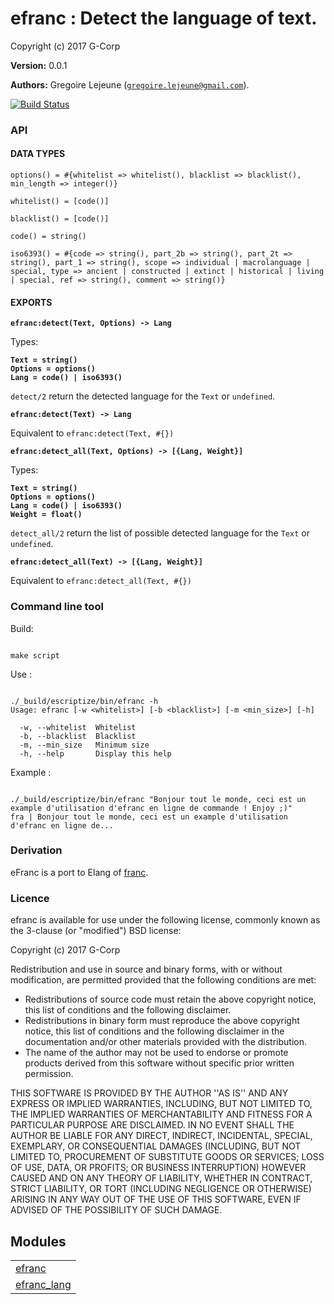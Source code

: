 

# efranc : Detect the language of text. #

Copyright (c) 2017 G-Corp

__Version:__ 0.0.1

__Authors:__ Gregoire Lejeune ([`gregoire.lejeune@gmail.com`](mailto:gregoire.lejeune@gmail.com)).

[![Build Status](https://travis-ci.org/G-Corp/efranc.svg?branch=master)](https://travis-ci.org/G-Corp/efranc)


### API ###


#### DATA TYPES ####

`options() = #{whitelist => whitelist(), blacklist => blacklist(), min_length => integer()}`

`whitelist() = [code()]`

`blacklist() = [code()]`

`code() = string()`

`iso6393() = #{code => string(), part_2b => string(), part_2t => string(), part_1 => string(), scope => individual | macrolanguage | special, type => ancient | constructed | extinct | historical | living | special, ref => string(), comment => string()}`


#### EXPORTS ####

__`efranc:detect(Text, Options) -> Lang`__

Types:

__`Text = string()`<br />`Options = options()`<br />`Lang = code() | iso6393()`__

`detect/2` return the detected language for the `Text` or `undefined`.

__`efranc:detect(Text) -> Lang`__

Equivalent to `efranc:detect(Text, #{})`

__`efranc:detect_all(Text, Options) -> [{Lang, Weight}]`__

Types:

__`Text = string()`<br />`Options = options()`<br />`Lang = code() | iso6393()`<br />`Weight = float()`__

`detect_all/2` return the list of possible detected language for the `Text` or `undefined`.

__`efranc:detect_all(Text) -> [{Lang, Weight}]`__

Equivalent to `efranc:detect_all(Text, #{})`


### Command line tool ###

Build:

```

make script

```

Use :

```

./_build/escriptize/bin/efranc -h
Usage: efranc [-w <whitelist>] [-b <blacklist>] [-m <min_size>] [-h]

  -w, --whitelist  Whitelist
  -b, --blacklist  Blacklist
  -m, --min_size   Minimum size
  -h, --help       Display this help

```

Example :

```

./_build/escriptize/bin/efranc "Bonjour tout le monde, ceci est un example d'utilisation d'efranc en ligne de commande ! Enjoy ;)"
fra | Bonjour tout le monde, ceci est un example d'utilisation d'efranc en ligne de...

```


### Derivation ###

eFranc is a port to Elang of [franc](https://github.com/wooorm/franc).


### Licence ###

efranc is available for use under the following license, commonly known as the 3-clause (or "modified") BSD license:

Copyright (c) 2017 G-Corp<br />

Redistribution and use in source and binary forms, with or without modification, are permitted provided that the following conditions are met:

* Redistributions of source code must retain the above copyright notice, this list of conditions and the following disclaimer.
* Redistributions in binary form must reproduce the above copyright notice, this list of conditions and the following disclaimer in the documentation and/or other materials provided with the distribution.
* The name of the author may not be used to endorse or promote products derived from this software without specific prior written permission.



THIS SOFTWARE IS PROVIDED BY THE AUTHOR ''AS IS'' AND ANY EXPRESS OR IMPLIED WARRANTIES, INCLUDING, BUT NOT LIMITED TO, THE IMPLIED WARRANTIES OF MERCHANTABILITY AND FITNESS FOR A PARTICULAR PURPOSE ARE DISCLAIMED. IN NO EVENT SHALL THE AUTHOR BE LIABLE FOR ANY DIRECT, INDIRECT, INCIDENTAL, SPECIAL, EXEMPLARY, OR CONSEQUENTIAL DAMAGES (INCLUDING, BUT NOT LIMITED TO, PROCUREMENT OF SUBSTITUTE GOODS OR SERVICES; LOSS OF USE, DATA, OR PROFITS; OR BUSINESS INTERRUPTION) HOWEVER CAUSED AND ON ANY THEORY OF LIABILITY, WHETHER IN CONTRACT, STRICT LIABILITY, OR TORT (INCLUDING NEGLIGENCE OR OTHERWISE) ARISING IN ANY WAY OUT OF THE USE OF THIS SOFTWARE, EVEN IF ADVISED OF THE POSSIBILITY OF SUCH DAMAGE.


## Modules ##


<table width="100%" border="0" summary="list of modules">
<tr><td><a href="efranc.md" class="module">efranc</a></td></tr>
<tr><td><a href="efranc_lang.md" class="module">efranc_lang</a></td></tr></table>

